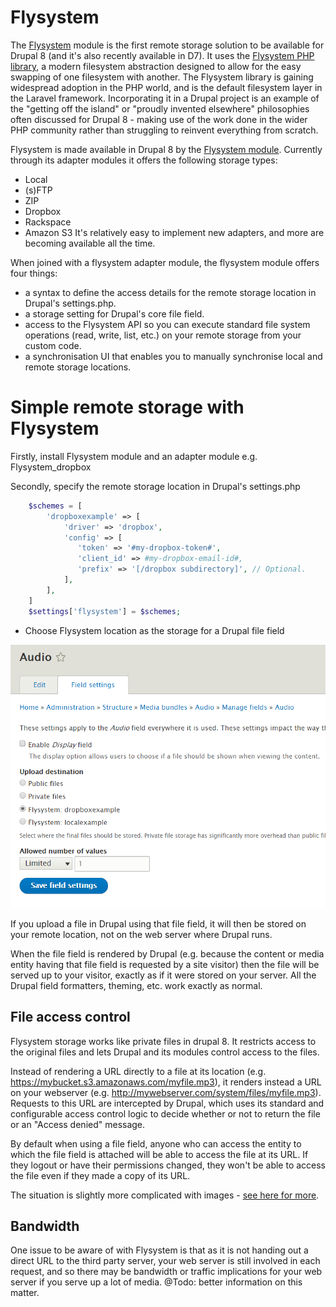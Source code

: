 # Flysystem

The [Flysystem](https://www.drupal.org/project/flysystem) module is the first remote storage solution to be available for Drupal 8 (and it's also recently available in D7). It uses the [Flysystem PHP library](http://flysystem.thephpleague.com/), a modern filesystem abstraction designed to allow for the easy swapping of one filesystem with another. The Flysystem library is gaining widespread adoption in the PHP world, and is the default filesystem layer in the Laravel framework. Incorporating it in a Drupal project is an example of the "getting off the island" or "proudly invented elsewhere" philosophies often discussed for Drupal 8 - making use of the work done in the wider PHP community rather than struggling to reinvent everything from scratch.

Flysystem is made available in Drupal 8 by the [Flysystem module](https://www.drupal.org/project/flysystem). Currently through its adapter modules it offers the following storage types:
* Local
* (s)FTP
* ZIP
* Dropbox
* Rackspace
* Amazon S3
It's relatively easy to implement new adapters, and more are becoming available all the time.

When joined with a flysystem adapter module, the flysystem module offers four things:
* a syntax to define the access details for the remote storage location in Drupal's settings.php.
* a storage setting for Drupal's core file field.
* access to the Flysystem API so you can execute standard file system operations (read, write, list, etc.) on your remote storage from your custom code.
* a synchronisation UI that enables you to manually synchronise local and remote storage locations.

# Simple remote storage with Flysystem

Firstly, install Flysystem module and an adapter module e.g. Flysystem_dropbox

Secondly, specify the remote storage location in Drupal's settings.php

```php
    $schemes = [
        'dropboxexample' => [
            'driver' => 'dropbox',
            'config' => [
               'token' => '#my-dropbox-token#',
               'client_id' => #my-dropbox-email-id#,
               'prefix' => '[/dropbox subdirectory]', // Optional.
            ],
        ],
    ]
    $settings['flysystem'] = $schemes;
```

* Choose Flysystem location as the storage for a Drupal file field

![Flysystem storage for a file field](flysystem_filefield.png)

If you upload a file in Drupal using that file field, it will then be stored on your remote location, not on the web server where Drupal runs.

When the file field is rendered by Drupal (e.g. because the content or media entity having that file field is requested by a site visitor) then the file will be served up to your visitor, exactly as if it were stored on your server. All the Drupal field formatters, theming, etc. work exactly as normal.

## File access control

Flysystem storage works like private files in drupal 8. It restricts access to the original files and lets Drupal and its modules control access to the files.

Instead of rendering a URL directly to a file at its location (e.g. https://mybucket.s3.amazonaws.com/myfile.mp3), it renders instead a URL on your webserver (e.g. http://mywebserver.com/system/files/myfile.mp3). Requests to this URL are intercepted by Drupal, which uses its standard and configurable access control logic to decide whether or not to return the file or an "Access denied" message.

By default when using a file field, anyone who can access the entity to which the file field is attached will be able to access the file at its URL. If they logout or have their permissions changed, they won't be able to access the file even if they made a copy of its URL.

The situation is slightly more complicated with images - [see here for more](https://www.drupal.org/node/2541116).

## Bandwidth

One issue to be aware of with Flysystem is that as it is not handing out a direct URL to the third party server, your web server is still involved in each request, and so there may be bandwidth or traffic implications for your web server if you serve up a lot of media.
@Todo: better information on this matter.
